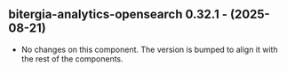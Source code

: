   ## bitergia-analytics-opensearch 0.32.1 - (2025-08-21)
  
  * No changes on this component. The version is bumped to align it
    with the rest of the components.
